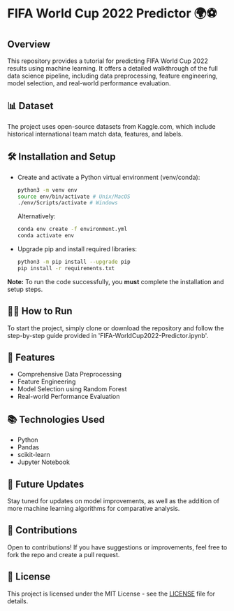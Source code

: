 # FIFA World Cup 2022 Predictor 🌍⚽

## Overview
This repository provides a tutorial for predicting FIFA World Cup 2022 results using machine learning. It offers a detailed walkthrough of the full data science pipeline, including data preprocessing, feature engineering, model selection, and real-world performance evaluation.

## 📊 Dataset
The project uses open-source datasets from Kaggle.com, which include historical international team match data, features, and labels.

## 🛠 Installation and Setup
- Create and activate a Python virtual environment (venv/conda):
    ```bash
    python3 -m venv env 
    source env/bin/activate # Unix/MacOS
    ./env/Scripts/activate # Windows
    ```
    Alternatively: 
    ```bash
    conda env create -f environment.yml
    conda activate env
    ```

- Upgrade pip and install required libraries:
    ```bash
    python3 -m pip install --upgrade pip
    pip install -r requirements.txt
    ```

**Note:** To run the code successfully, you **must** complete the installation and setup steps.

## 🏃‍♂️ How to Run
To start the project, simply clone or download the repository and follow the step-by-step guide provided in 'FIFA-WorldCup2022-Predictor.ipynb'.

## 🌟 Features
- Comprehensive Data Preprocessing
- Feature Engineering
- Model Selection using Random Forest
- Real-world Performance Evaluation

## 📚 Technologies Used
- Python
- Pandas
- scikit-learn
- Jupyter Notebook

## 🚀 Future Updates
Stay tuned for updates on model improvements, as well as the addition of more machine learning algorithms for comparative analysis.

## 👏 Contributions
Open to contributions! If you have suggestions or improvements, feel free to fork the repo and create a pull request.

## 📜 License
This project is licensed under the MIT License - see the [LICENSE](https://github.com/yourusername/FIFA-World-Cup-2022-Predictor/blob/main/LICENSE) file for details.
